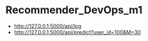 # Recommender_DevOps_m1

* http://127.0.0.1:5000/api/log 
* http://127.0.0.1:5000/api/predict?user_id=100&M=30

